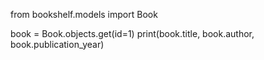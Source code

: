 from bookshelf.models import Book

book = Book.objects.get(id=1)
print(book.title, book.author, book.publication_year)
